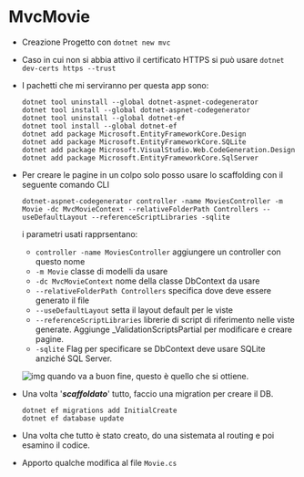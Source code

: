 # MvcMovie
- Creazione Progetto con `dotnet new mvc`
- Caso in cui non si abbia attivo il certificato HTTPS si può usare `dotnet dev-certs https --trust`
- I pachetti che mi serviranno per questa app sono:
  ```
  dotnet tool uninstall --global dotnet-aspnet-codegenerator
  dotnet tool install --global dotnet-aspnet-codegenerator
  dotnet tool uninstall --global dotnet-ef
  dotnet tool install --global dotnet-ef
  dotnet add package Microsoft.EntityFrameworkCore.Design
  dotnet add package Microsoft.EntityFrameworkCore.SQLite
  dotnet add package Microsoft.VisualStudio.Web.CodeGeneration.Design
  dotnet add package Microsoft.EntityFrameworkCore.SqlServer
  ```
- Per creare le pagine in un colpo solo posso usare lo scaffolding con il seguente comando CLI
  ```
  dotnet-aspnet-codegenerator controller -name MoviesController -m Movie -dc MvcMovieContext --relativeFolderPath Controllers --useDefaultLayout --referenceScriptLibraries -sqlite
  ```
  i parametri usati rapprsentano:
  - `controller -name MoviesController` aggiungere un controller con questo nome
  - `-m Movie` classe di modelli da usare
  - `-dc MvcMovieContext` nome della classe DbContext da usare
  - `--relativeFolderPath Controllers` specifica dove deve essere generato il file
  - `--useDefaultLayout` setta il layout default per le viste
  - `--referenceScriptLibraries` librerie di script di riferimento nelle viste generate. Aggiunge _ValidationScriptsPartial per modificare e creare pagine.
  - `-sqlite` Flag per specificare se DbContext deve usare SQLite anziché SQL Server.

  ![img](https://i.ibb.co/wdkzhcs/Cattura.png)
  quando va a buon fine, questo è quello che si ottiene.
- Una volta '***scaffoldato***' tutto, faccio una migration per creare il DB.
  ```
  dotnet ef migrations add InitialCreate
  dotnet ef database update
  ```
- Una volta che tutto è stato creato, do una sistemata al routing e poi esamino il codice.
- Apporto qualche modifica al file `Movie.cs`

